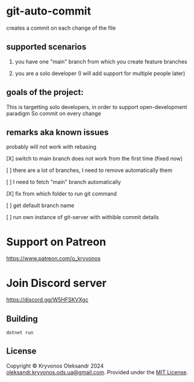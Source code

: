 # git-auto-commit
creates a commit on each change of the file

## supported scenarios
1) you have one "main" branch from which you create feature branches

2) you are a solo developer (I will add support for multiple people later)

## goals of the project:
This is targetting solo developers, in order to support open-development paradigm
So commit on every change

## remarks aka known issues
probably will not work with rebasing

[X] switch to main branch does not work from the first time (fixed now)

[ ] there are a lot of branches, I need to remove automatically them

[ ] I need to fetch "main" branch automatically

[X] fix from which folder to run git command

[ ] get default branch name 

[ ] run own instance of git-server with withible commit details
# Support on Patreon

https://www.patreon.com/o_kryvonos


# Join Discord server 

https://discord.gg/W5HFSKVXgc

## Building

```
dotnet run
```

## License

Copyright © Kryvonos Oleksandr 2024 <oleksandr.kryvonos.ods.ua@gmail.com>. Provided under the [MIT License](http://opensource.org/licenses/MIT).
